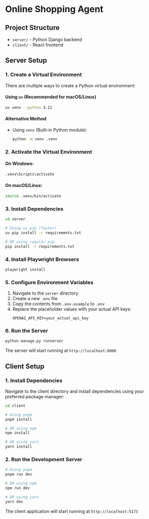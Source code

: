 # Online Shopping Agent

## Project Structure

- `server/` - Python Django backend
- `client/` - React frontend

## Server Setup

### 1. Create a Virtual Environment

There are multiple ways to create a Python virtual environment:

#### Using `uv` (Recommended for macOS/Linux)
```bash
uv venv --python 3.11
```

#### Alternative Method
- Using `venv` (Built-in Python module):
  ```bash
  python -m venv .venv
  ```

### 2. Activate the Virtual Environment

#### On Windows:
```bash
.venv\Scripts\activate
```

#### On macOS/Linux:
```bash
source .venv/bin/activate
```

### 3. Install Dependencies
```bash
cd server

# Using uv pip (faster)
uv pip install -r requirements.txt

# OR using regular pip
pip install -r requirements.txt
```

### 4. Install Playwright Browsers
```bash
playwright install
```

### 5. Configure Environment Variables

1. Navigate to the `server` directory
2. Create a new `.env` file
3. Copy the contents from `.env.example` to `.env`
4. Replace the placeholder values with your actual API keys:
   ```
   OPENAI_API_KEY=your_actual_api_key
   ```

### 6. Run the Server
```bash
python manage.py runserver
```
The server will start running at `http://localhost:8000`

## Client Setup

### 1. Install Dependencies

Navigate to the client directory and install dependencies using your preferred package manager:

```bash
cd client

# Using pnpm
pnpm install

# OR using npm
npm install

# OR using yarn
yarn install
```

### 2. Run the Development Server

```bash
# Using pnpm
pnpm run dev

# OR using npm
npm run dev

# OR using yarn
yarn dev
```

The client application will start running at `http://localhost:5173`
